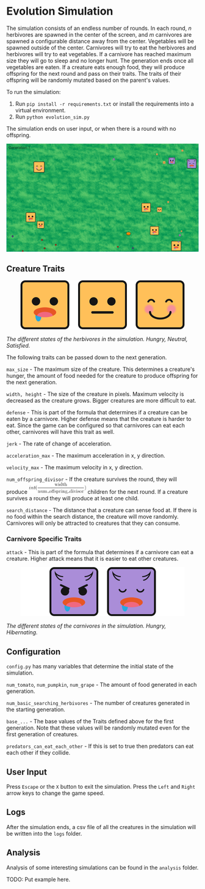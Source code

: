 # Evolution Simulation
The simulation consists of an endless number of rounds. In each round, *n* herbivores are spawned in the center of the screen, and *m* carnivores are spawned a configurable distance away from the center. Vegetables will be spawned outside of the center. Carnivores will try to eat the herbivores and herbivores will try to eat vegetables. If a carnivore has reached maximum size they will go to sleep and no longer hunt. The generation ends once all vegetables are eaten. If a creature eats enough food, they will produce offspring for the next round and pass on their traits. The traits of their offspring will be randomly mutated based on the parent's values. 

To run the simulation:
1. Run `pip install -r requirements.txt` or install the requirements into a virtual environment.
2. Run `python evolution_sim.py`

The simulation ends on user input, or when there is a round with no offspring. 

<p align="center">
  <img src="./assets/screenshot_1.png">
 </p>

## Creature Traits

<p align="center">
  <img src="./assets/creature_states.png" width = 430>


*The different states of the herbivores in the simulation. Hungry, Neutral, Satisfied.*
 </p>

The following traits can be passed down to the next generation.

`max_size` - The maximum size of the creature. This determines a creature's hunger, the amount of food needed for the creature to produce offspring for the next generation. 

`width, height` - The size of the creature in pixels. Maximum velocity is decreased as the creature grows. Bigger creatures are more difficult to eat. 

`defense` - This is part of the formula that determines if a creature can be eaten by a carnivore. Higher defense means that the creature is harder to eat. Since the game can be configured so that carnivores can eat each other, carnivores will have this trait as well.

`jerk` - The rate of change of acceleration.

`acceleration_max` - The maximum acceleration in x, y direction. 

`velocity_max` - The maximum velocity in x, y direction. 

`num_offspring_divisor` - If the creature survives the round, they will produce <img src="./assets/equation_1.gif" width=150> children for the next round.  If a creature survives a round they will produce at least one child. 

`search_distance` - The distance that a creature can sense food at. If there is no food within the search distance, the creature will move randomly. Carnivores will only be attracted to creatures that they can consume.

### Carnivore Specific Traits

`attack` - This is part of the formula that determines if a carnivore can eat a creature. Higher attack means that it is easier to eat other creatures.

<p align="center">
  <img src="./assets/carnivore_states.png" width = 430>


*The different states of the carnivores in the simulation. Hungry, Hibernating.*
 </p>

## Configuration 
`config.py` has many variables that determine the initial state of the simulation. 

`num_tomato`, `num_pumpkin`, `num_grape` - The amount of food generated in each generation. 

`num_basic_searching_herbivores` - The number of creatures generated in the starting generation. 

`base_...` - The base values of the Traits defined above for the first generation. Note that these values will be randomly mutated even for the first generation of creatures.

`predators_can_eat_each_other` - If this is set to true then predators can eat each other if they collide.

## User Input
Press `Escape` or the `X` button to exit the simulation. Press the `Left` and `Right` arrow keys to change the game speed. 

## Logs
After the simulation ends, a csv file of all the creatures in the simulation will be written into the `logs` folder. 

## Analysis
Analysis of some interesting simulations can be found in the `analysis` folder.

TODO: Put example here. 